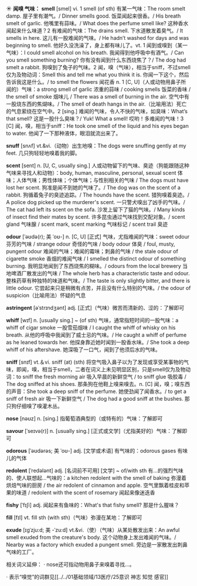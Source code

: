 ☀ <span class="category">**闻嗅 气味：**</span>
<span class="vocabulary">**smell**</span> [smel] 
<span class="definition">vi. 1 smell (of sth) 有某一气味：</span>The room smelt damp. 屋子里有潮气。/ Dinner smells good. 饭菜闻起来很香。/ His breath smelt of garlic. 他嘴里有蒜味。/ What does the perfume smell like? 这种香水闻起来什么味道？<span class="definition">2 有难闻的气味：</span>The drains smell. 下水道散发着臭气。/ It smells in here. 这儿有一股难闻的气味。/ He hadn’t washed for days and was beginning to smell. 他好久没洗澡了，身上都有味儿了。<span class="definition">vt. 1 闻到或嗅到（某一气味）：</span>I could smell alcohol on his breath. 我闻得到他呼吸中有酒气。/ Can you smell something burning? 你有没有闻到什么东西烧焦了？/ The dog had smelt a rabbit. 狗嗅到了兔子的气味。<span class="definition">2 闻，嗅（气味），相当于sniff，不过smell仅为及物动词：</span>Smell this and tell me what you think it is. 你闻一下这个，然后告诉我这是什么。/ to smell the flowers 闻花香 <span class="definition">n. 1 [C, U]（人或动物用鼻子所闻的）气味：</span>a strong smell of garlic 浓重的蒜味 / cooking smells 饭菜的香味 / the smell of smoke 烟味儿 / There was a smell of burning in the air. 空气中有一股烧东西的焦煳味。/ The smell of death hangs in the air.（比喻用法）死亡的气息萦绕在空气中。<span class="definition">2 [sing.] 难闻的气味，令人不快的气味，如臭味：</span>What’s that smell? 这是一股什么臭味？/ Yuk! What a smell! 哎哟！多难闻的气味！<span class="definition">3 [C] 闻，嗅，相当于sniff：</span>He took one smell of the liquid and his eyes began to water. 他闻了一下那种液体，眼泪就流出来了。
                      
<span class="vocabulary">**snuff**</span> [snʌf]
<span class="definition">vt.&vi.（动物）出生地嗅：</span>The dogs were snuffing gently at my feet. 几只狗轻轻地嗅着我的脚。

<span class="vocabulary">**scent**</span> [sent]
<span class="definition">n. [U, C, usually sing.] 人或动物留下的气味、臭迹（狗能跟随这种气味来寻找人和动物）：</span>body, human, masculine, personal, sexual scent 体味；人体气味；男性体味；个体气味；与性别相关的气味 / The dogs must have lost her scent. 狗准是闻不到她的气味了。/ The dog was on the scent of a rabbit. 狗循着兔子的臭迹追踪。/ The hounds have the scent. 猎狗嗅着臭迹。/ A police dog picked up the murderer's scent. 一只警犬嗅出了凶手的气味。/ The cat had left its scent on the sofa. 沙发上留下了猫的气味。/ Many kinds of insect find their mates by scent. 许多昆虫通过气味找到交配对象。/ scent gland 气味腺 / scent mark, scent marking 气味标记 / scent trail 臭迹
           
<span class="vocabulary">**odour**</span> [ˈəʊdə(r); 美 ˈoʊ-]
<span class="definition">n. [C, U] [正式] 气味，尤指难闻的气味：</span>sweet odour 芬芳的气味 / strange odour 奇怪的气味 / body odour 体臭 / foul, musty, pungent odour 难闻的气味；难闻的霉味；刺鼻的气味 / the stale odour of cigarette smoke 香烟的难闻气味 / I smelled the distinct odour of something burning. 我明显地闻到了东西烧焦的糊味。/ odours from the local brewery 当地啤酒厂散发出的气味 / The whole herb has a characteristic taste and odour. 整株药草有种独特的味道和气味。/ The taste is only slightly bitter, and there is little odour. 它尝起来只是稍微有点苦，并且没有什么特别的气味。/ the odour of suspicion（比喻用法）怀疑的气息                 

<span class="vocabulary">**astringent**</span> [əˈstrɪndʒənt]
<span class="definition">adj. [正式]（气味）微苦而清新的、涩的：</span>了解即可      

<span class="vocabulary">**whiff**</span> [wɪf]
<span class="definition">n. [usually sing.] ~ (of sth) 气味，通常指短时间的一股气味：</span>a whiff of cigar smoke 一股雪茄烟味 / I caught the whiff of whisky on his breath. 从他的呼吸中我闻到了威士忌的气味。/ He caught a whiff of perfume as he leaned towards her. 他探身靠近她时闻到一股香水味。/ She took a deep whiff of his aftershave. 她深吸了一口气，闻到了他须后水的气味。

<span class="vocabulary">**sniff**</span> [snɪf] 
<span class="definition">vt.＆vi. sniff (at) (sth) 将空气吸入鼻子以为了发现或享受某事物的气味，即闻，嗅，相当于smell，二者在词义上未见明显区别，只是smell仅为及物动词：</span>to sniff the fresh morning air 吸入早晨的新鲜空气 / to sniff glue 吸胶毒 / The dog sniffed at his shoes. 那条狗在他鞋上嗅来嗅去。<span class="definition">n. [C] 闻，嗅；嗅东西的声音：</span>She took a deep sniff of the perfume. 她使劲闻了闻香水。/ to get a sniff of fresh air 吸一下新鲜空气 / The dog had a good sniff at the bushes. 那只狗仔细嗅了嗅灌木丛。

<span class="vocabulary">**nose**</span> [nəʊz] 
<span class="definition">n. [sing.] 指葡萄酒典型的（或特有的）气味：</span>了解即可

<span class="vocabulary">**savour**</span> [ˈseɪvə(r)] 
<span class="definition">n. [usually sing.] [正式或文学]（尤指美好的）气味：</span>了解即可
           
<span class="vocabulary">**odorous**</span> [ˈəʊdərəs; 美 ˈoʊ-]
<span class="definition">adj. [文学或术语] 有气味的：</span>odorous gases 有味儿的气体          

<span class="vocabulary">**redolent**</span> [ˈredələnt]
<span class="definition">adj. [名词前不可用] [文学] ~ of/with sth 有…的强烈气味的、使人联想起…气味的：</span>a kitchen redolent with the smell of baking 弥漫着烘焙气味的厨房 / the air redolent of cinnamon and apple. 空气里飘着桂皮和苹果的味道 / redolent with the scent of rosemary 闻起来像迷迭香
           
<span class="vocabulary">**fishy**</span> [ˈfɪʃi]
<span class="definition">adj. 闻起来有鱼味的：</span>What's that fishy smell? 那是什么腥味？

<span class="vocabulary">**fill**</span> [fɪl] 
<span class="definition">vt. fill sth (with sth)（气味）弥漫在某地：</span>了解即可
           
<span class="vocabulary">**exude**</span> [ɪgˈzju:d; 美 -ˈzu:d]
<span class="definition">vt.&vi.（使）（气味）从某处散发出来：</span>An awful smell exuded from the creature's body. 这个动物身上发出难闻的气味。/ Nearby was a factory which exuded a pungent smell. 旁边是一家散发出刺鼻气味的工厂。

相关词义延伸：
· nose还可指动物用鼻子来嗅着寻找…。

· 表示“嗅觉”的词群见[[../../01基础领域/13医疗/25意识 神志 知觉 感官]]

